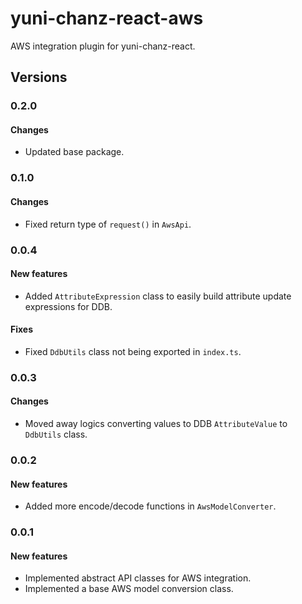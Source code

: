 # yuni-chanz-react-aws
AWS integration plugin for yuni-chanz-react.

## Versions
### 0.2.0
#### Changes
- Updated base package.

### 0.1.0
#### Changes
- Fixed return type of `request()` in `AwsApi`.

### 0.0.4
#### New features
- Added `AttributeExpression` class to easily build attribute update expressions for DDB.
#### Fixes
- Fixed `DdbUtils` class not being exported in `index.ts`.

### 0.0.3
#### Changes
- Moved away logics converting values to DDB `AttributeValue` to `DdbUtils` class.

### 0.0.2
#### New features
- Added more encode/decode functions in `AwsModelConverter`.

### 0.0.1
#### New features
- Implemented abstract API classes for AWS integration.
- Implemented a base AWS model conversion class.